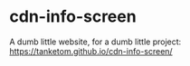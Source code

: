 # cdn-info-screen

A dumb little website, for a dumb little project: https://tanketom.github.io/cdn-info-screen/

